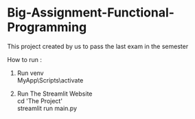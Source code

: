 # Big-Assignment-Functional-Programming
This project created by us to pass the last exam in the semester


How to run : <br>
1. Run venv <br>
   MyApp\Scripts\activate

2. Run The Streamlit Website <br>
   cd 'The Project' <br>
   streamlit run main.py
